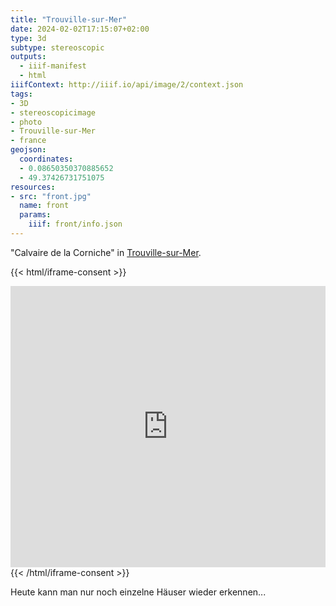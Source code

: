 ```yaml
---
title: "Trouville-sur-Mer"
date: 2024-02-02T17:15:07+02:00
type: 3d
subtype: stereoscopic
outputs:
  - iiif-manifest
  - html
iiifContext: http://iiif.io/api/image/2/context.json
tags:
- 3D
- stereoscopicimage
- photo
- Trouville-sur-Mer
- france
geojson:
  coordinates:
  - 0.08650350370885652
  - 49.37426731751075
resources:
- src: "front.jpg"
  name: front
  params:
    iiif: front/info.json
---
```


"Calvaire de la Corniche" in [Trouville-sur-Mer](https://de.wikipedia.org/wiki/Trouville-sur-Mer).
<!--more-->

{{< html/iframe-consent >}}
<iframe src="https://www.google.com/maps/embed?pb=!4v1617527917395!6m8!1m7!1sYqrUpkau3wrkyDQDFT4q-g!2m2!1d49.37426731751075!2d0.08650350370885652!3f256.59808!4f0!5f0.7820865974627469" width="100%" height="450" style="border:0;" allowfullscreen="" loading="lazy"></iframe>
{{< /html/iframe-consent >}}

Heute kann man nur noch einzelne Häuser wieder erkennen...

